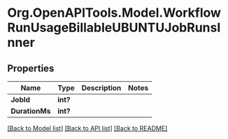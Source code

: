 # Org.OpenAPITools.Model.WorkflowRunUsageBillableUBUNTUJobRunsInner

## Properties

Name | Type | Description | Notes
------------ | ------------- | ------------- | -------------
**JobId** | **int?** |  | 
**DurationMs** | **int?** |  | 

[[Back to Model list]](../README.md#documentation-for-models) [[Back to API list]](../README.md#documentation-for-api-endpoints) [[Back to README]](../README.md)


